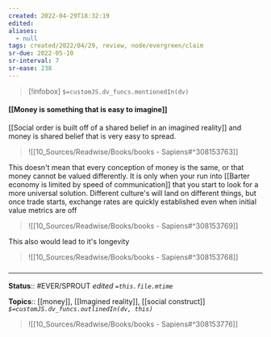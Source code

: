 ```yaml
---
created: 2022-04-29T18:32:19 
edited: 
aliases:
  - null
tags: created/2022/04/29, review, node/evergreen/claim
sr-due: 2022-05-10
sr-interval: 7
sr-ease: 238
---
```

> [!infobox]
`$=customJS.dv_funcs.mentionedIn(dv)`

#### [[Money is something that is easy to imagine]]

[[Social order is built off of a shared belief in an imagined reality]] and money is shared belief that is very easy to spread.

> ![[10_Sources/Readwise/Books/books - Sapiens#^308153763]]

This doesn't mean that every conception of money is the same, or that money cannot be valued differently.
It is only when your run into
[[Barter economy is limited by speed of communication]]
that you start to look for a more universal solution.
Different culture's will land on different things,
but once trade starts, exchange rates are quickly established even when initial value metrics are off
> ![[10_Sources/Readwise/Books/books - Sapiens#^308153769]]


This also would lead to it's longevity
> ![[10_Sources/Readwise/Books/books - Sapiens#^308153768]]

### <hr class="footnote"/>

**Status**:: #EVER/SPROUT
*edited `=this.file.mtime`*

**Topics**:: [[money]], [[Imagined reality]], [[social construct]]
*`$=customJS.dv_funcs.outlinedIn(dv, this)`*

> ![[10_Sources/Readwise/Books/books - Sapiens#^308153776]]
